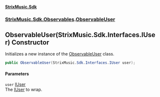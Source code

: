 #### [StrixMusic.Sdk](./index.md 'index')
### [StrixMusic.Sdk.Observables](./StrixMusic-Sdk-Observables.md 'StrixMusic.Sdk.Observables').[ObservableUser](./StrixMusic-Sdk-Observables-ObservableUser.md 'StrixMusic.Sdk.Observables.ObservableUser')
## ObservableUser(StrixMusic.Sdk.Interfaces.IUser) Constructor
Initializes a new instance of the [ObservableUser](./StrixMusic-Sdk-Observables-ObservableUser.md 'StrixMusic.Sdk.Observables.ObservableUser') class.  
```csharp
public ObservableUser(StrixMusic.Sdk.Interfaces.IUser user);
```
#### Parameters
<a name='StrixMusic-Sdk-Observables-ObservableUser-ObservableUser(StrixMusic-Sdk-Interfaces-IUser)-user'></a>
`user` [IUser](./StrixMusic-Sdk-Interfaces-IUser.md 'StrixMusic.Sdk.Interfaces.IUser')  
The [IUser](./StrixMusic-Sdk-Interfaces-IUser.md 'StrixMusic.Sdk.Interfaces.IUser') to wrap.  
  
